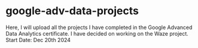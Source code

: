 # google-adv-data-projects
Here, I will upload all the projects I have completed in the Google Advanced Data Analytics certificate.
I have decided on working on the Waze project.
Start Date: Dec 20th 2024
